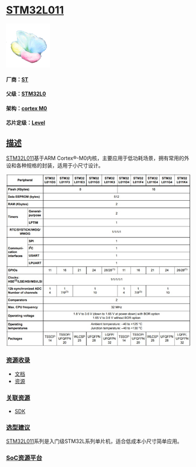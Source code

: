 ﻿# [STM32L011](https://github.com/sochub/STM32L011)
[![sites](SoC/SoC.png)](http://www.qitas.cn) 
#### 厂商：[ST](https://github.com/sochub/ST)
#### 父级：[STM32L0](https://github.com/sochub/STM32L0)
#### 架构：[cortex M0](https://github.com/sochub/CM0)
#### 芯片定级：[Level](https://github.com/sochub/Level)
## [描述](https://github.com/sochub/STM32L011) 

[STM32L011](https://github.com/sochub/STM32L011)基于ARM Cortex®-M0内核，主要应用于低功耗场景，拥有常用的外设和各种规格的封装，适用于小尺寸设计。

[![sites](SoC/STM32L011.jpg)](http://www.qitas.cn)

### [资源收录](https://github.com/sochub/STM32L011)

* [文档](docs/)
* [资源](src/)

### [关联资源](https://github.com/sochub)

* [SDK](https://github.com/sochub/SDK)

### [选型建议](https://github.com/sochub)

[STM32L011](https://github.com/sochub/STM32L011)系列是入门级STM32L系列单片机，适合低成本小尺寸简单应用。

###  [SoC资源平台](http://www.qitas.cn)
